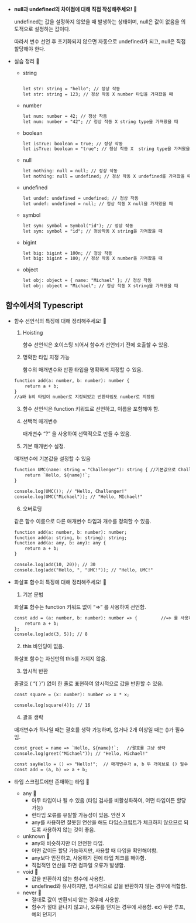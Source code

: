- **null과 undefined의 차이점에 대해 직접 작성해주세요!** 🍠
    
    undefined는 값을 설정하지 않았을 때 발생하는 상태이며, null은 값이 없음을 의도적으로 설정하는 값이다.
    
    따라서 변수 선언 후 초기화되지 않으면 자동으로 undefined가 되고, null은 직접 할당해야 한다.


- 실습 정리 🍠
    - string
        
        ```html
        
        let str: string = "hello"; // 정상 작동
        let str: string = 123; // 정상 작동 X number 타입을 가져왔을 때
        ```
        
    - number
        
        ```html
        let num: number = 42; // 정상 작동
        let num: number = "42"; // 정상 작동 X string type을 가져왔을 때
        ```
        
    - boolean
        
        ```html
        let isTrue: boolean = true; // 정상 작동
        let isTrue: boolean = "true"; // 정상 작동 X  string type을 가져왔을 때.
        
        ```
        
    - null
        
        ```html
        let nothing: null = null; // 정상 작동
        let nothing: null = undefined; // 정상 작동 X undefined를 가져왔을 때
        ```
        
    - undefined
        
        ```html
        let undef: undefined = undefined; // 정상 작동
        let undef: undefined = null; // 정상 작동 X null을 가져왔을 때 
        
        ```
        
    - symbol
        
        ```html
        let sym: symbol = Symbol("id"); // 정상 작동
        let sym: symbol = "id"; // 정상작동 X string을 가져왔을 때
        ```
        
    - bigint
        
        ```html
        let big: bigint = 100n; // 정상 작동
        let big: bigint = 100; // 정상 작동 X number을 가져왔을 때
        ```
        
    - object
        
        ```html
        let obj: object = { name: "Michael" }; // 정상 작동
        let obj: object = "Michael"; // 정상 작동 X string을 가져왔을 때
        ```


## 함수에서의 Typescript

- 함수 선언식의 특징에 대해 정리해주세요! 🍠
    1. Hoisting 
    
        함수 선언식은 호이스팅 되어서 함수가 선언되기 전에 호출할 수 있음.
    
    2. 명확한 타입 지정 가능
    
       함수의 매개변수와 반환 타입을 명확하게 지정할 수 있음.
    
    ```html
    function add(a: number, b: number): number {
        return a + b;
    }
    //a와 b의 타입이 number로 지정되었고 반환타입도 number로 지정됨
    ```
    
    3. 함수 선언식은 function 키워드로 선언하고, 이름을 포함해야 함. 
    
     
    
    4. 선택적 매개변수 
    
       매개변수 “?” 을 사용하여 선택적으로 만들 수 있음.
    
    5. 기본 매개변수 설정.
    
     매개변수에 기본값을 설정할 수 있음
    
    ```html
    function UMC(name: string = "Challenger"): string { //기본값으로 Challenger을 설정.
        return `Hello, ${name}!`;
    }
    
    console.log(UMC()); // "Hello, Challenger!"
    console.log(UMC("Michael")); // "Hello, MIchael!"
    
    ```
    
    6. 오버로딩
    
    같은 함수 이름으로 다른 매개변수 타입과 개수를 정의할 수 있음.
    
    ```html
    function add(a: number, b: number): number;
    function add(a: string, b: string): string;
    function add(a: any, b: any): any {
        return a + b;
    }
    
    console.log(add(10, 20)); // 30
    console.log(add("Hello, ", "UMC!")); // "Hello, UMC!"
    
    ```
    
- 화살표 함수의 특징에 대해 정리해주세요! 🍠
    1. 기본 문법
    
    화살표 함수는 function 키워드 없이 “⇒” 를 사용하여 선언함.
    
    ```html
    const add = (a: number, b: number): number => {         //=> 를 사용하여 선언
        return a + b;
    };
    console.log(add(3, 5)); // 8
    ```
    
    2. this 바인딩이 없음.
    
     화살표 함수는 자신만의 this를 가지지 않음. 
    
    3. 암시적 반환
    
    중괄호 ( “{ }”) 없이 한 줄로 표현하여 암시적으로 값을 반환할 수 있음. 
    
    ```html
    const square = (x: number): number => x * x;
    
    console.log(square(4)); // 16
    ```
    
    4. 괄호 생략
    
    매개변수가 하나일 때는 괄호를 생략 가능하며, 없거나 2개 이상일 때는 ()가 필수임.
    
    ```html
    const greet = name => `Hello, ${name}!`;   //괄호를 그냥 생략
    console.log(greet("Michael")); // "Hello, Michael!"
    
    const sayHello = () => "Hello!";  // 매개변수가 a, b 두 개이브로 () 필수
    const add = (a, b) => a + b;
    ```



- 타입 스크립트에만 존재하는 타입 🍠
    - any 🍠
        - 아무 타입이나 될 수 있음 (타입 검사를 비활성화하여, 어떤 타입이든 할당 가능)
        - 런타임 오류를 유발할 가능성이 있음. 안전 X
        - any를 사용하면 잘못된 연산을 해도 타입스크립트가 체크하지 않으므로 되도록 사용하지 않는 것이 좋음.
    - unknown 🍠
        - any와 비슷하지만 더 안전한 타입.
        - 어떤 값이든 할당 가능하지만, 사용할 때 타입을 확인해야함.
        - any보다 안전하고, 사용하기 전에 타입 체크를 해야함.
        - 직접적인 연산을 하면 컴파일 오류가 발생함.
    - void 🍠
        - 값을 반환하지 않는 함수에 사용함.
        - undefined와 유사하지만, 명시적으로 값을 반환하지 않는 경우에 적합함.
    - never 🍠
        - 절대로 값이 반환되지 않는 경우에 사용함.
        - 함수가 절대 끝나지 않고나, 오류를 던지는 경우에 사용함.  ex) 무한 루프, 예외 던지기